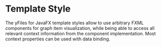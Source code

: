 # Template Style
  

 The yFiles for JavaFX template styles allow to use arbitrary FXML components for graph item visualization, while being able to access all relevant context information from the component implementation. Most context properties can be used with data binding.   